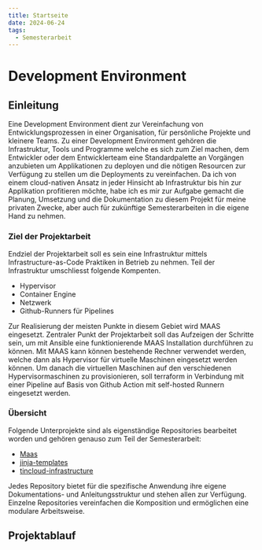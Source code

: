 ```yaml
---
title: Startseite
date: 2024-06-24
tags:
  - Semesterarbeit
---
```


# Development Environment

## Einleitung

Eine Development Environment dient zur Vereinfachung von Entwicklungsprozessen in einer Organisation, für persönliche Projekte und kleinere Teams. Zu einer Development Environment gehören die Infrastruktur, Tools und Programme welche es sich zum Ziel machen, dem Entwickler oder dem Entwicklerteam eine Standardpalette an Vorgängen anzubieten um Applikationen zu deployen und die nötigen Resourcen zur Verfügung zu stellen um die Deployments zu vereinfachen. Da ich von einem cloud-nativen Ansatz in jeder Hinsicht ab Infrastruktur bis hin zur Applikation profitieren möchte, habe ich es mir zur Aufgabe gemacht die Planung, Umsetzung und die Dokumentation zu diesem Projekt für meine privaten Zwecke, aber auch für zukünftige Semesterarbeiten in die eigene Hand zu nehmen.

### Ziel der Projektarbeit

Endziel der Projektarbeit soll es sein eine Infrastruktur mittels Infrastructure-as-Code Praktiken in Betrieb zu nehmen. Teil der Infrastruktur umschliesst folgende Kompenten. 

- Hypervisor
- Container Engine
- Netzwerk
- Github-Runners für Pipelines

Zur Realisierung der meisten Punkte in diesem Gebiet wird MAAS eingesetzt. Zentraler Punkt der Projektarbeit soll das Aufzeigen der Schritte sein, um mit Ansible eine funktionierende MAAS Installation durchführen zu können. Mit MAAS kann können bestehende Rechner verwendet werden, welche dann als Hypervisor für virtuelle Maschinen eingesetzt werden können. Um danach die virtuellen Maschinen auf den verschiedenen Hypervisormaschinen zu provisionieren, soll terraform in Verbindung mit einer Pipeline auf Basis von Github Action mit self-hosted Runnern eingesetzt werden.

### Übersicht

Folgende Unterprojekte sind als eigenständige Repositories bearbeitet worden und gehören genauso zum Teil der Semesterarbeit:

- [Maas](https://github.com/migueltinembart/maas)
- [jinja-templates](https://github.com/migueltinembart/jinja-templates)
- [tincloud-infrastructure](https://github.com/migueltinembart/tincloud-infrastructure)

Jedes Repository bietet für die spezifische Anwendung ihre eigene Dokumentations- und Anleitungsstruktur und stehen allen zur Verfügung. Einzelne Repositories vereinfachen die Komposition und ermöglichen eine modulare Arbeitsweise. 

## Projektablauf


